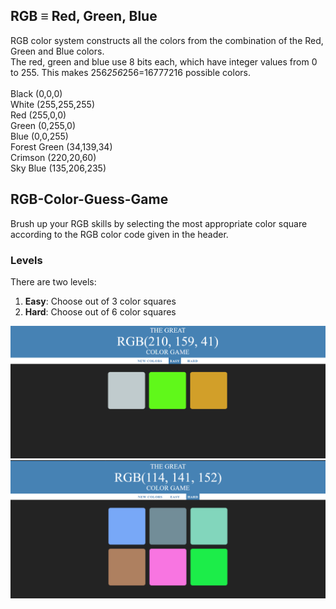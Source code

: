 ## RGB ≡ Red, Green, Blue
RGB color system constructs all the colors from the combination of the Red, Green and Blue colors. <br/>
The red, green and blue use 8 bits each, which have integer values from 0 to 255. This makes 256*256*256=16777216 possible colors.<br/>
<br/>
Black	(0,0,0) <br/>
White (255,255,255) <br/>
Red	(255,0,0) <br/>
Green	(0,255,0) <br/>
Blue (0,0,255) <br/>
Forest Green (34,139,34) <br/>
Crimson (220,20,60) <br/>
Sky Blue (135,206,235) <br/>

## RGB-Color-Guess-Game
Brush up your RGB skills by selecting the most appropriate color square according to the RGB color code given in the header. 

### Levels
There are two levels: <br/>
1. **Easy**: Choose out of 3 color squares <br/>
2. **Hard**: Choose out of 6 color squares <br/>

![RGB_Color_Guess_Easy](/ss2.png)
![RGB_Color_Guess_Hard](/ss.png)
